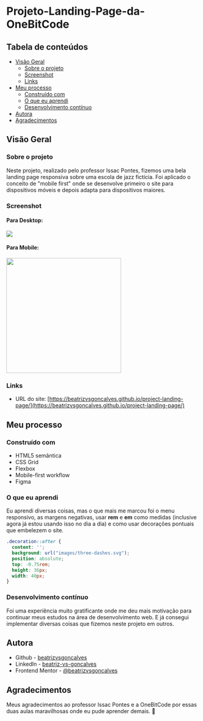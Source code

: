 # Projeto-Landing-Page-da-OneBitCode


## Tabela de conteúdos

- [Visão Geral](#visao-geral)
  - [Sobre o projeto](#sobre-o-projeto)
  - [Screenshot](#screenshot)
  - [Links](#links)
- [Meu processo](#meu-processo)
  - [Construído com](#construido-com)
  - [O que eu aprendi](#o-que-eu-aprendi)
  - [Desenvolvimento contínuo](#desenvolvimento-continuo)
- [Autora](#autora)
- [Agradecimentos](#agradecimentos)


## Visão Geral

### Sobre o projeto

Neste projeto, realizado pelo professor Issac Pontes, fizemos uma bela landing page responsiva sobre uma escola de jazz fictícia.
Foi aplicado o conceito de "mobile first" onde se desenvolve primeiro o site para dispositivos móveis e depois adapta para dispositivos maiores.




### Screenshot

#### Para Desktop:
![](images/screenshots/screenshot-desktop.jpeg)

#### Para Mobile:
<p>
<img src="images/screenshots/screenshot-mobile.jpg" width="300">
</p>


### Links

- URL do site: [https://beatrizvsgoncalves.github.io/project-landing-page/](https://beatrizvsgoncalves.github.io/project-landing-page/)


## Meu processo


### Construído com

- HTML5 semântica
- CSS Grid
- Flexbox
- Mobile-first workflow
- Figma


### O que eu aprendi

Eu aprendi diversas coisas, mas o que mais me marcou foi o menu responsivo, as margens negativas, usar **rem** e **em** como medidas (inclusive agora já estou usando isso no dia a dia) e como usar decorações pontuais que embelezem o site.

```css
.decoration::after {
  content: '';
  background: url("images/three-dashes.svg");
  position: absolute;
  top: -0.75rem;
  height: 36px;
  width: 40px;
}
```


### Desenvolvimento contínuo

Foi uma experiência muito gratificante onde me deu mais motivação para continuar meus estudos na área de desenvolvimento web. E já consegui implementar diversas coisas que fizemos neste projeto em outros.


## Autora

- Github - [beatrizvsgoncalves](https://github.com/beatrizvsgoncalves)
- LinkedIn - [beatriz-vs-goncalves](https://www.linkedin.com/in/beatriz-vs-goncalves/)
- Frontend Mentor - [@beatrizvsgoncalves](https://www.frontendmentor.io/profile/beatrizvsgoncalves)


## Agradecimentos

Meus agradecimentos ao professor Issac Pontes e a OneBitCode por essas duas aulas maravilhosas onde eu pude aprender demais. 🤘